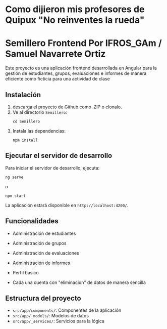 # Como dijieron mis profesores de Quipux "No reinventes la rueda"

# Semillero Frontend Por IFROS_GAm / Samuel Navarrete Ortiz

Este proyecto es una aplicación frontend desarrollada en Angular para la gestión de estudiantes, grupos, evaluaciones e informes de manera eficiente como ficticia para una actividad de clase 

## Instalación

1. descarga el proyecto de Github como .ZIP o clonalo.
2. Ve al directorio `Semillero`:
   ```
   cd Semillero
   ```
3. Instala las dependencias:
   ```
   npm install
   ```

## Ejecutar el servidor de desarrollo

Para iniciar el servidor de desarrollo, ejecuta:
```
ng serve
```

o

```
npm start
```

La aplicación estará disponible en `http://localhost:4200/`.

## Funcionalidades

- Administración de estudiantes
- Administración de grupos
- Administración de evaluaciones
- Administración de informes 
- Perfil basico

- Cada una cuenta con "eliminacion" de datos de manera sencilla

## Estructura del proyecto

- `src/app/components/`: Componentes de la aplicación
- `src/app/_models/`: Modelos de datos
- `src/app/_services/`: Servicios para la lógica

